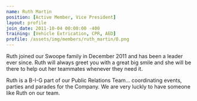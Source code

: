 ```yaml
---
name: Ruth Martin
position: [Active Member, Vice President]
layout: profile
join_date: 2011-10-04 00:00:00 -400
training: [Vehicle Extrication, CPR, AED]
profile: /assets/img/members/ruth_martin/0.png
---
```

Ruth joined our Swoope family in December 2011 and has been a leader ever since. Ruth will always greet you with a great big smile and she will be there to help out her teammates whenever they need it.

Ruth is a B-I-G part of our Public Relations Team... coordinating events, parties and parades for the Company. We are very luckly to have someone like Ruth on our team.